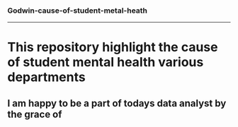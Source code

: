### Godwin-cause-of-student-metal-heath
---
# This repository highlight the cause of student mental health various departments
## I am happy to be a part of todays data analyst by the grace of
